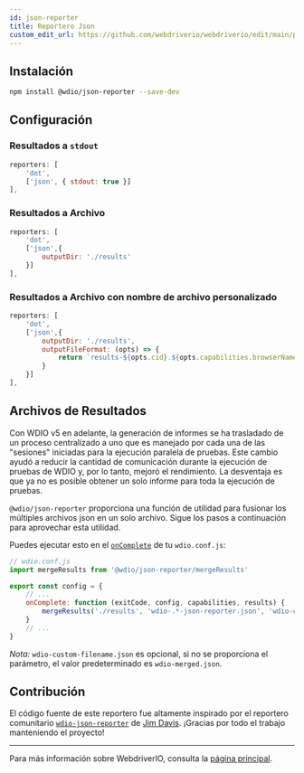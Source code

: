 ```yaml
---
id: json-reporter
title: Reportero Json
custom_edit_url: https://github.com/webdriverio/webdriverio/edit/main/packages/wdio-json-reporter/README.md
---
```




## Instalación

```bash
npm install @wdio/json-reporter --save-dev
```

## Configuración

### Resultados a `stdout`

```js
reporters: [
    'dot',
    ['json', { stdout: true }]
],
```

### Resultados a Archivo

```js
reporters: [
    'dot',
    ['json',{
        outputDir: './results'
    }]
],
```

### Resultados a Archivo con nombre de archivo personalizado

```js
reporters: [
    'dot',
    ['json',{
        outputDir: './results',
        outputFileFormat: (opts) => {
            return `results-${opts.cid}.${opts.capabilities.browserName}.json`
        }
    }]
],
```

## Archivos de Resultados

Con WDIO v5 en adelante, la generación de informes se ha trasladado de un proceso centralizado a uno que es manejado por cada una de las "sesiones" iniciadas para la ejecución paralela de pruebas. Este cambio ayudó a reducir la cantidad de comunicación durante la ejecución de pruebas de WDIO y, por lo tanto, mejoró el rendimiento. La desventaja es que ya no es posible obtener un solo informe para toda la ejecución de pruebas.

`@wdio/json-reporter` proporciona una función de utilidad para fusionar los múltiples archivos json en un solo archivo. Sigue los pasos a continuación para aprovechar esta utilidad.

Puedes ejecutar esto en el [`onComplete`](https://webdriver.io/docs/configuration#oncomplete) de tu `wdio.conf.js`:

```javascript
// wdio.conf.js
import mergeResults from '@wdio/json-reporter/mergeResults'

export const config = {
    // ...
    onComplete: function (exitCode, config, capabilities, results) {
        mergeResults('./results', 'wdio-.*-json-reporter.json', 'wdio-custom-filename.json')
    }
    // ...
}
```

_Nota:_ `wdio-custom-filename.json` es opcional, si no se proporciona el parámetro, el valor predeterminado es `wdio-merged.json`.

## Contribución

El código fuente de este reportero fue altamente inspirado por el reportero comunitario [`wdio-json-reporter`](https://github.com/fijijavis/wdio-json-reporter) de [Jim Davis](https://github.com/fijijavis). ¡Gracias por todo el trabajo manteniendo el proyecto!

---

Para más información sobre WebdriverIO, consulta la [página principal](http://webdriver.io).